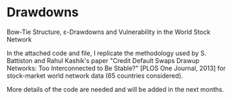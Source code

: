 # Drawdowns
Bow-Tie Structure, ε-Drawdowns and Vulnerability in the World Stock Network

In the attached code and file, I replicate the methodology used by S. Battiston and Rahul Kashik's paper "Credit Default Swaps Drawup Networks: Too Interconnected to Be Stable?" [PLOS One Journal, 2013] for stock-market world network data (65 countries considered). 

More details of the code are needed and will be added in the next months.
